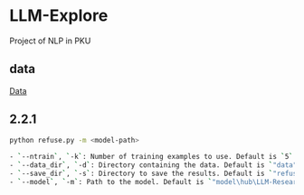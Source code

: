 # LLM-Explore  
Project of NLP in PKU  

## data  
[Data](https://people.eecs.berkeley.edu/~hendrycks/data.tar)  

## 2.2.1  
```bash  
python refuse.py -m <model-path>  
  
- `--ntrain`, `-k`: Number of training examples to use. Default is `5`.  
- `--data_dir`, `-d`: Directory containing the data. Default is `"data"`.  
- `--save_dir`, `-s`: Directory to save the results. Default is `"refuse-results"`.  
- `--model`, `-m`: Path to the model. Default is `"model\hub\LLM-Research\Llama-3___2-1B"`.  

```


